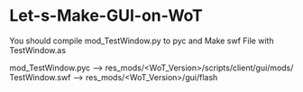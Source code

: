 # Let-s-Make-GUI-on-WoT  
You should compile mod_TestWindow.py to pyc  and Make swf File with TestWindow.as  

mod_TestWindow.pyc  -->  res_mods/<WoT_Version>/scripts/client/gui/mods/  
TestWindow.swf  -->  res_mods/<WoT_Version>/gui/flash  
